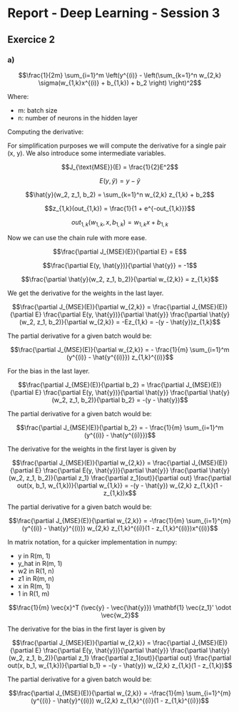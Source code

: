 # Report - Deep Learning - Session 3

## Exercice 2

### a)

$$\frac{1}{2m} \sum_{i=1}^m \left(y^{(i)} - \left(\sum_{k=1}^n w_{2,k} \sigma(w_{1,k}x^{(i)} + b_{1,k}) + b_2 \right)  \right)^2$$

Where:

* m: batch size
* n: number of neurons in the hidden layer

Computing the derivative:

For simplification purposes we will compute the derivative for a single pair (x, y). We also introduce some intermediate variables.

$$J_{\text{MSE}}(E) = \frac{1}{2}E^2$$

$$E(y, \hat{y}) = y - \hat{y}$$

$$\hat{y}(w_2, z_1, b_2) = \sum_{k=1}^n w_{2,k} z_{1,k} + b_2$$

$$z_{1,k}(out_{1,k}) = \frac{1}{1 + e^{-out_{1,k}}}$$

$$out_{1,k}(w_{1,k}, x, b_{1,k}) = w_{1,k} x + b_{1,k}$$

Now we can use the chain rule with more ease.

$$\frac{\partial J_{MSE}(E)}{\partial E} = E$$

$$\frac{\partial E(y, \hat{y})}{\partial \hat{y}} = -1$$

$$\frac{\partial \hat{y}(w_2, z_1, b_2)}{\partial w_{2,k}} = z_{1,k}$$

We get the derivative for the weights in the last layer.

$$\frac{\partial J_{MSE}(E)}{\partial w_{2,k}} = \frac{\partial J_{MSE}(E)}{\partial E} \frac{\partial E(y, \hat{y})}{\partial \hat{y}} \frac{\partial \hat{y}(w_2, z_1, b_2)}{\partial w_{2,k}} = -Ez_{1,k} = -(y - \hat{y})z_{1,k}$$

The partial derivative for a given batch would be:

$$\frac{\partial J_{MSE}(E)}{\partial w_{2,k}} = - \frac{1}{m} \sum_{i=1}^m (y^{(i)} - \hat{y^{(i)}}) z_{1,k}^{(i)}$$

For the bias in the last layer.

$$\frac{\partial J_{MSE}(E)}{\partial b_2} = \frac{\partial J_{MSE}(E)}{\partial E} \frac{\partial E(y, \hat{y})}{\partial \hat{y}} \frac{\partial \hat{y}(w_2, z_1, b_2)}{\partial b_2} = -(y - \hat{y})$$

The partial derivative for a given batch would be:

$$\frac{\partial J_{MSE}(E)}{\partial b_2} = - \frac{1}{m} \sum_{i=1}^m (y^{(i)} - \hat{y^{(i)}})$$

The derivative for the weights in the first layer is given by

$$\frac{\partial J_{MSE}(E)}{\partial w_{2,k}} = \frac{\partial J_{MSE}(E)}{\partial E} \frac{\partial E(y, \hat{y})}{\partial \hat{y}} \frac{\partial \hat{y}(w_2, z_1, b_2)}{\partial z_1} \frac{\partial z_1(out)}{\partial out} \frac{\partial out(x, b_1, w_{1,k})}{\partial w_{1,k}} = -(y - \hat{y}) w_{2,k} z_{1,k}(1 - z_{1,k})x$$

The partial derivative for a given batch would be:

$$\frac{\partial J_{MSE}(E)}{\partial w_{2,k}} = -\frac{1}{m} \sum_{i=1}^{m} (y^{(i)} - \hat{y}^{(i)}) w_{2,k} z_{1,k}^{(i)}(1 - z_{1,k}^{(i)})x^{(i)}$$

In matrix notation, for a quicker implementation in numpy:

* y in R(m, 1)
* y_hat in R(m, 1)
* w2 in R(1, n)
* z1 in R(m, n)
* x in R(m, 1)
* 1 in R(1, m)

$$\frac{1}{m} \vec{x}^T (\vec{y} - \vec{\hat{y}}) \mathbf{1} \vec{z_1}' \odot \vec{w_2}$$

The derivative for the bias in the first layer is given by

$$\frac{\partial J_{MSE}(E)}{\partial w_{2,k}} = \frac{\partial J_{MSE}(E)}{\partial E} \frac{\partial E(y, \hat{y})}{\partial \hat{y}} \frac{\partial \hat{y}(w_2, z_1, b_2)}{\partial z_1} \frac{\partial z_1(out)}{\partial out} \frac{\partial out(x, b_1, w_{1,k})}{\partial b_1} = -(y - \hat{y}) w_{2,k} z_{1,k}(1 - z_{1,k})$$

The partial derivative for a given batch would be:

$$\frac{\partial J_{MSE}(E)}{\partial w_{2,k}} = -\frac{1}{m} \sum_{i=1}^{m} (y^{(i)} - \hat{y}^{(i)}) w_{2,k} z_{1,k}^{(i)}(1 - z_{1,k}^{(i)})$$


<script type="text/javascript" src="http://cdn.mathjax.org/mathjax/latest/MathJax.js?config=TeX-AMS-MML_HTMLorMML"></script>
<script type="text/x-mathjax-config">
    MathJax.Hub.Config({ tex2jax: {inlineMath: [['$', '$']]}, messageStyle: "none" });
</script>